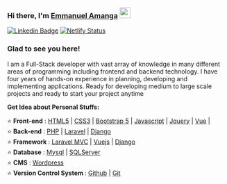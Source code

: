 ### Hi there, I'm <a href="https://emmanuelamanga.github.io/" target="_blank">Emmanuel Amanga</a> <img src="https://media.giphy.com/media/hvRJCLFzcasrR4ia7z/giphy.gif" width="25px">
[![Linkedin Badge](https://img.shields.io/badge/-LinkedIn-0e76a8?style=flat-square&logo=Linkedin&logoColor=white)](https://www.linkedin.com/in/emmanuel-amanga-b0229b167/) [![Netlify Status](https://api.netlify.com/api/v1/badges/c5620a36-3511-4475-b710-c6df01be1c32/deploy-status)](https://app.netlify.com/sites/emmanuelamanga/deploys)
<!-- [![Website Badge](https://img.shields.io/badge/Website-3b5998?style=flat-square&logo=google-chrome&logoColor=white)](http://sarwarsunjid.epizy.com/) -->
<!-- [![Instagram Badge](https://img.shields.io/badge/-Instagram-e4405f?style=flat-square&logo=Instagram&logoColor=white)](https://www.instagram.com/splitz_sunjid/) -->
<!-- [![Medium Badge](https://img.shields.io/badge/medium-%2312100E.svg?&style=flat-square&logo=medium&logoColor=white)](https://medium.com/@sarwarsunjid) -->
<!-- [![Telegram Badge](https://img.shields.io/badge/Stackoverflow-e0e0e0?style=flat-square&logo=stackoverflow&logoColor=ec7c23)](https://stackoverflow.com/users/7094919/sunjid) -->

### Glad to see you here! <!-- &nbsp; ![](https://visitor-badge.glitch.me/badge?page_id=sunjid.sunjid) -->

I am a Full-Stack developer with vast array of knowledge in many different areas of programming including frontend and backend technology. I have four years of hands-on experience in planning, developing and implementing applications. Ready for developing medium to large scale projects and ready to start your project anytime

**Get Idea about Personal Stuffs:**

⭐ <b>Front-end</b> : [HTML5](https://developer.mozilla.org/en-US/docs/Glossary/HTML5) | [CSS3](https://developer.mozilla.org/en-US/docs/Web/CSS) | [Bootstrap 5](https://getbootstrap.com/docs/5.0/getting-started/introduction/) | [Javascript](https://www.javascript.com/) | [Jquery](https://jquery.com/) | [Vue](https://vuejs.org/guide/quick-start.html) | </br>
⭐ <b>Back-end</b> : [PHP](https://www.php.net/) | [Laravel](https://laravel.com/) | [Django](https://www.djangoproject.com/) </br>
⭐ <b>Framework</b> : [Laravel MVC](https://laravel.com/) | [Vuejs](https://vuejs.org/guide/quick-start.html) | [Django](https://www.djangoproject.com/)</br>
⭐ <b>Database</b> : [Mysql](https://www.mysql.com/) | [SQLServer](https://www.microsoft.com/en-us/sql-server) </br>
⭐ <b>CMS</b> : [Wordpress](https://wordpress.com/) </br>
⭐ <b>Version Control System </b> : [Github](https://github.com/) | [Git](https://git-scm.com/)</br>
